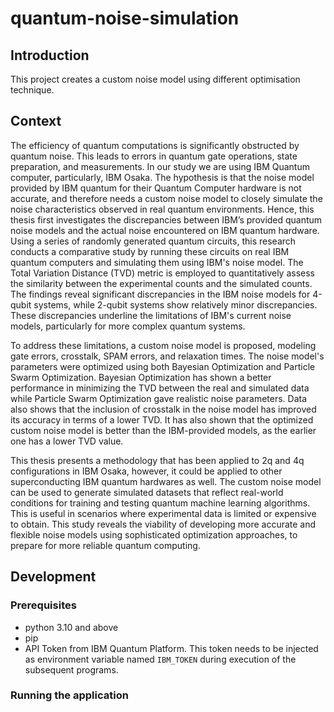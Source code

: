 # quantum-noise-simulation

## Introduction
This project creates a custom noise model using different optimisation technique.

## Context

The efficiency of quantum computations is significantly obstructed by quantum noise. This leads to errors in quantum gate operations, state preparation, and measurements. In our study we are using IBM Quantum computer, particularly, IBM Osaka. The hypothesis is that the noise model provided by IBM quantum for their Quantum Computer hardware is not accurate, and therefore needs a custom noise model to closely simulate the noise characteristics observed in real quantum environments. Hence, this thesis first investigates the discrepancies between IBM’s provided quantum noise models and the actual noise encountered on IBM quantum hardware. Using a series of randomly generated quantum circuits, this research conducts a comparative study by running these circuits on real IBM quantum computers and simulating them using IBM's noise model. The Total Variation Distance (TVD) metric is employed to quantitatively assess the similarity between the experimental counts and the simulated counts. The findings reveal significant discrepancies in the IBM noise models for 4-qubit systems, while 2-qubit systems show relatively minor discrepancies. These discrepancies underline the limitations of IBM's current noise models, particularly for more complex quantum systems.

To address these limitations, a custom noise model is proposed, modeling gate errors, crosstalk, SPAM errors, and relaxation times. The noise model's parameters were optimized using both Bayesian Optimization and Particle Swarm Optimization. Bayesian Optimization has shown a better performance in minimizing the TVD between the real and simulated data while Particle Swarm Optimization gave realistic noise parameters. Data also shows that the inclusion of crosstalk in the noise model has improved its accuracy in terms of a lower TVD. It has also shown that the optimized custom noise model is better than the IBM-provided models, as the earlier one has a lower TVD value.

This thesis presents a methodology that has been applied to 2q and 4q configurations in IBM Osaka, however, it could be applied to other superconducting IBM quantum hardwares as well.
The custom noise model can be used to generate simulated datasets that reflect real-world conditions for training and testing quantum machine learning algorithms. This is useful in scenarios where experimental data is limited or expensive to obtain. This study reveals the viability of developing more accurate and flexible noise models using sophisticated optimization approaches, to prepare for more reliable quantum computing.

##  Development

### Prerequisites
- python 3.10 and above
- pip
- API Token from IBM Quantum Platform. This token needs to be injected as environment variable named  `IBM_TOKEN` during execution of the subsequent programs.

### Running the application
